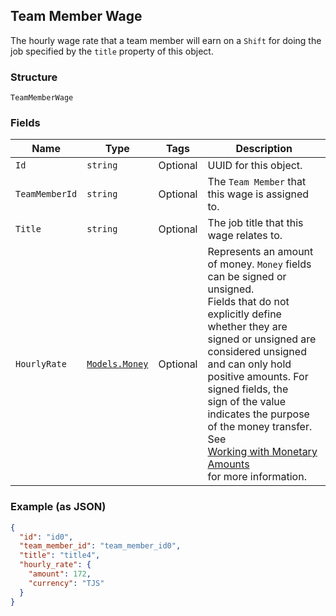 ## Team Member Wage

The hourly wage rate that a team member will earn on a `Shift` for doing the job
specified by the `title` property of this object.

### Structure

`TeamMemberWage`

### Fields

| Name | Type | Tags | Description |
|  --- | --- | --- | --- |
| `Id` | `string` | Optional | UUID for this object. |
| `TeamMemberId` | `string` | Optional | The `Team Member` that this wage is assigned to. |
| `Title` | `string` | Optional | The job title that this wage relates to. |
| `HourlyRate` | [`Models.Money`](/doc/models/money.md) | Optional | Represents an amount of money. `Money` fields can be signed or unsigned.<br>Fields that do not explicitly define whether they are signed or unsigned are<br>considered unsigned and can only hold positive amounts. For signed fields, the<br>sign of the value indicates the purpose of the money transfer. See<br>[Working with Monetary Amounts](https://developer.squareup.com/docs/build-basics/working-with-monetary-amounts)<br>for more information. |

### Example (as JSON)

```json
{
  "id": "id0",
  "team_member_id": "team_member_id0",
  "title": "title4",
  "hourly_rate": {
    "amount": 172,
    "currency": "TJS"
  }
}
```


